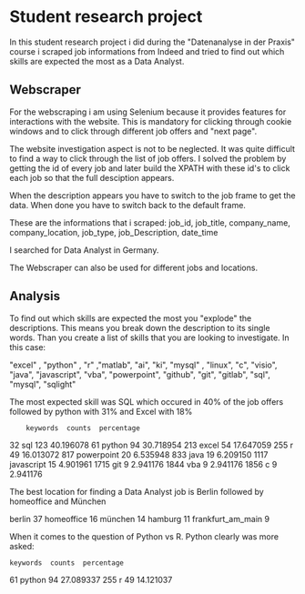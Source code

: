 # Student research project

In this student research project i did during the "Datenanalyse in der Praxis" course i scraped job informations from Indeed
and tried to find out which skills are expected the most as a Data Analyst. 

## Webscraper
For the webscraping i am using Selenium because it provides features for interactions with the website.
This is mandatory for clicking through cookie windows and to click through different job offers and "next page".

The website investigation aspect is not to be neglected. It was quite difficult to find a way to click through the list of job offers.
I solved the problem by getting the id of every job and later build the XPATH with these id's to click each job so that the full desciption appears.

When the description appears you have to switch to the job frame to get the data. When done you have to switch back to the default frame.

These are the informations that i scraped:
job_id, job_title, company_name, company_location, job_type, job_Description, date_time

I searched for Data Analyst in Germany.

The Webscraper can also be used for different jobs and locations.

## Analysis
To find out which skills are expected the most you "explode" the descriptions. This means you break down the description to its single words.
Than you create a list of skills that you are looking to investigate. In this case:

"excel" , "python" , "r" ,"matlab", "ai", "ki", "mysql" , "linux", "c",
"visio", "java", "javascript", "vba", "powerpoint", "github", "git", "gitlab",
"sql", "mysql", "sqlight"

The most expected skill was SQL which occured in 40% of the job offers followed by python with 31% and Excel with 18%

        keywords  counts  percentage
32           sql     123   40.196078
61        python      94   30.718954
213        excel      54   17.647059
255            r      49   16.013072
817   powerpoint      20    6.535948
833         java      19    6.209150
1117  javascript      15    4.901961
1715         git       9    2.941176
1844         vba       9    2.941176
1856           c       9    2.941176

The best location for finding a Data Analyst job is Berlin followed by homeoffice and München

berlin               37
homeoffice           16
münchen              14
hamburg              11
frankfurt_am_main     9

When it comes to the question of Python vs R. Python clearly was more asked:

    keywords  counts  percentage
61    python      94   27.089337
255        r      49   14.121037


